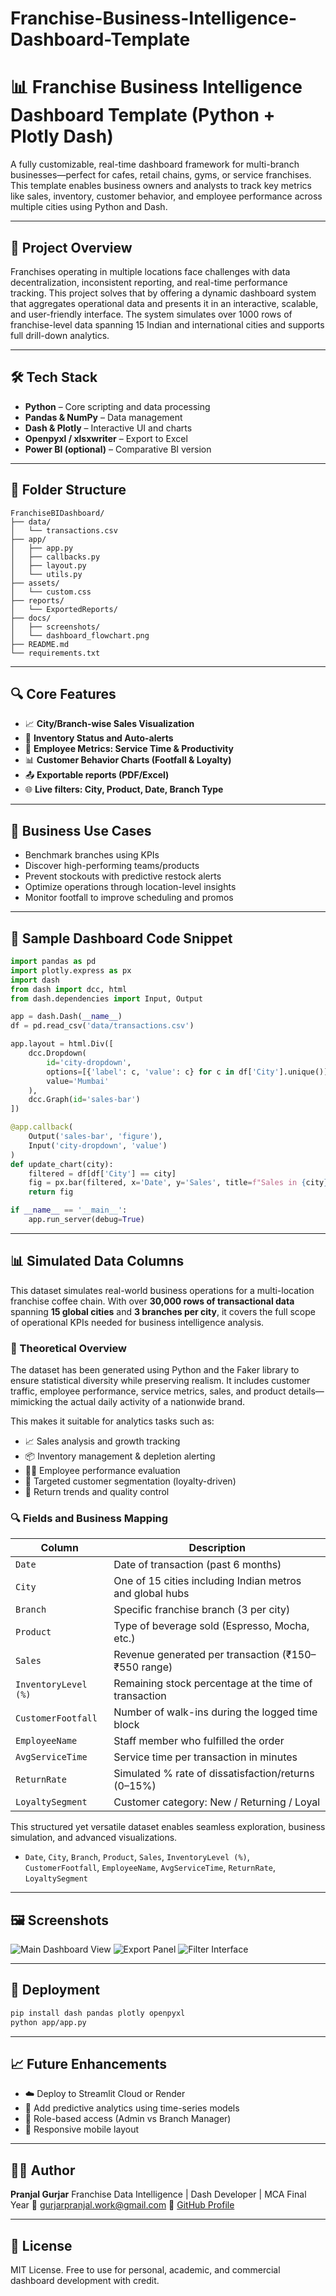 # Franchise-Business-Intelligence-Dashboard-Template
# 📊 Franchise Business Intelligence Dashboard Template (Python + Plotly Dash)

A fully customizable, real-time dashboard framework for multi-branch businesses—perfect for cafes, retail chains, gyms, or service franchises. This template enables business owners and analysts to track key metrics like sales, inventory, customer behavior, and employee performance across multiple cities using Python and Dash.

---

## 📌 Project Overview

Franchises operating in multiple locations face challenges with data decentralization, inconsistent reporting, and real-time performance tracking. This project solves that by offering a dynamic dashboard system that aggregates operational data and presents it in an interactive, scalable, and user-friendly interface. The system simulates over 1000 rows of franchise-level data spanning 15 Indian and international cities and supports full drill-down analytics.

---

## 🛠️ Tech Stack

* **Python** – Core scripting and data processing
* **Pandas & NumPy** – Data management
* **Dash & Plotly** – Interactive UI and charts
* **Openpyxl / xlsxwriter** – Export to Excel
* **Power BI (optional)** – Comparative BI version

---

## 📁 Folder Structure

```
FranchiseBIDashboard/
├── data/
│   └── transactions.csv
├── app/
│   ├── app.py
│   ├── callbacks.py
│   ├── layout.py
│   └── utils.py
├── assets/
│   └── custom.css
├── reports/
│   └── ExportedReports/
├── docs/
│   ├── screenshots/
│   └── dashboard_flowchart.png
├── README.md
└── requirements.txt
```

---

## 🔍 Core Features

* 📈 **City/Branch-wise Sales Visualization**
* 🧾 **Inventory Status and Auto-alerts**
* 💼 **Employee Metrics: Service Time & Productivity**
* 📊 **Customer Behavior Charts (Footfall & Loyalty)**
* 📤 **Exportable reports (PDF/Excel)**
* 🌐 **Live filters: City, Product, Date, Branch Type**

---

## 🧠 Business Use Cases

* Benchmark branches using KPIs
* Discover high-performing teams/products
* Prevent stockouts with predictive restock alerts
* Optimize operations through location-level insights
* Monitor footfall to improve scheduling and promos

---

## 🔣 Sample Dashboard Code Snippet

```python
import pandas as pd
import plotly.express as px
import dash
from dash import dcc, html
from dash.dependencies import Input, Output

app = dash.Dash(__name__)
df = pd.read_csv('data/transactions.csv')

app.layout = html.Div([
    dcc.Dropdown(
        id='city-dropdown',
        options=[{'label': c, 'value': c} for c in df['City'].unique()],
        value='Mumbai'
    ),
    dcc.Graph(id='sales-bar')
])

@app.callback(
    Output('sales-bar', 'figure'),
    Input('city-dropdown', 'value')
)
def update_chart(city):
    filtered = df[df['City'] == city]
    fig = px.bar(filtered, x='Date', y='Sales', title=f"Sales in {city}")
    return fig

if __name__ == '__main__':
    app.run_server(debug=True)
```

---

## 📊 Simulated Data Columns

This dataset simulates real-world business operations for a multi-location franchise coffee chain. With over **30,000 rows of transactional data** spanning **15 global cities** and **3 branches per city**, it covers the full scope of operational KPIs needed for business intelligence analysis.

### 📘 Theoretical Overview

The dataset has been generated using Python and the Faker library to ensure statistical diversity while preserving realism. It includes customer traffic, employee performance, service metrics, sales, and product details—mimicking the actual daily activity of a nationwide brand.

This makes it suitable for analytics tasks such as:

* 📈 Sales analysis and growth tracking
* 📦 Inventory management & depletion alerting
* 🧑‍💼 Employee performance evaluation
* 🎯 Targeted customer segmentation (loyalty-driven)
* 🔁 Return trends and quality control

### 🔍 Fields and Business Mapping

| Column               | Description                                              |
| -------------------- | -------------------------------------------------------- |
| `Date`               | Date of transaction (past 6 months)                      |
| `City`               | One of 15 cities including Indian metros and global hubs |
| `Branch`             | Specific franchise branch (3 per city)                   |
| `Product`            | Type of beverage sold (Espresso, Mocha, etc.)            |
| `Sales`              | Revenue generated per transaction (₹150–₹550 range)      |
| `InventoryLevel (%)` | Remaining stock percentage at the time of transaction    |
| `CustomerFootfall`   | Number of walk-ins during the logged time block          |
| `EmployeeName`       | Staff member who fulfilled the order                     |
| `AvgServiceTime`     | Service time per transaction in minutes                  |
| `ReturnRate`         | Simulated % rate of dissatisfaction/returns (0–15%)      |
| `LoyaltySegment`     | Customer category: New / Returning / Loyal               |

This structured yet versatile dataset enables seamless exploration, business simulation, and advanced visualizations.

* `Date`, `City`, `Branch`, `Product`, `Sales`, `InventoryLevel (%)`, `CustomerFootfall`, `EmployeeName`, `AvgServiceTime`, `ReturnRate`, `LoyaltySegment`

---

## 🖼️ Screenshots

![Main Dashboard View](docs/screenshots/main_dashboard.png)
![Export Panel](docs/screenshots/export_section.png)
![Filter Interface](docs/screenshots/filter_ui.png)

---

## 🚀 Deployment

```bash
pip install dash pandas plotly openpyxl
python app/app.py
```

---

## 📈 Future Enhancements

* ☁️ Deploy to Streamlit Cloud or Render
* 🧠 Add predictive analytics using time-series models
* 🔐 Role-based access (Admin vs Branch Manager)
* 📲 Responsive mobile layout

---

## 👨‍💻 Author

**Pranjal Gurjar**
Franchise Data Intelligence | Dash Developer | MCA Final Year
📧 [gurjarpranjal.work@gmail.com](mailto:gurjarpranjal.work@gmail.com)
🔗 [GitHub Profile](https://github.com/pranjalgurjar)

---

## 📄 License

MIT License. Free to use for personal, academic, and commercial dashboard development with credit.
